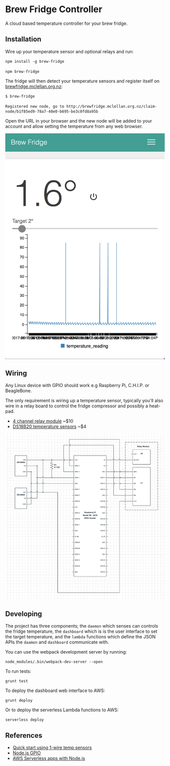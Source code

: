 # Brew Fridge Controller

A cloud based temperature controller for your brew fridge.

## Installation

Wire up your temperature sensor and optional relays and run:

    npm install -g brew-fridge
    
    npm brew-fridge
    
The fridge will then detect your temperature sensors and register itself on [brewfridge.mclellan.org.nz](brewfridge.mclellan.org.nz):

    $ brew-fridge
    
    Registered new node, go to http://brewfridge.mclellan.org.nz/claim-node/b1f85ed9-78a7-40e0-b695-be3c0fd8a95b
    
Open the URL in your browser and the new node will be added to your account and allow setting the temperature from any web browser.

![Schematic](images/screenshot.png)

## Wiring

Any Linux device with GPIO should work e.g Raspberry Pi, C.H.I.P. or BeagleBone. 

The only requirement is wiring up a temperature sensor, typically you'll also wire in a relay board to control the fridge compressor and possibly a heat-pad. 

- [4 channel relay module](http://www.hotmcu.com/4channel-relay-module10a-p-280.html) ~$10
- [DS18B20 temperature sensors](http://datasheets.maximintegrated.com/en/ds/DS18B20.pdf) ~$4


![Schematic](images/schematic.png)

## Developing

The project has three components; the `daemon` which senses can controls the fridge temperature, the `dashboard` which is is the user interface to set the target temperature, and the `lambda` functions which define the JSON APIs the `daamon` and `dashboard` communicate with.

You can use the webpack development server by running:

    node_modules/.bin/webpack-dev-server --open
    
To run tests:

    grunt test
    
To deploy the dashboard web interface to AWS:

    grunt deploy
    
Or to deploy the serverless Lambda functions to AWS:

    serverless deploy

## References

- [Quick start using 1-wire temp sensors](https://learn.adafruit.com/adafruits-raspberry-pi-lesson-11-ds18b20-temperature-sensing/ds18b20)
- [Node.js GPIO](https://www.sitepoint.com/getting-started-with-the-raspberry-pi-gpio-pins-in-node-js/)
- [AWS Serverless apps with Node.js](https://blog.fugue.co/2016-05-05-architecting-a-serverless-web-application-in-aws.html)

